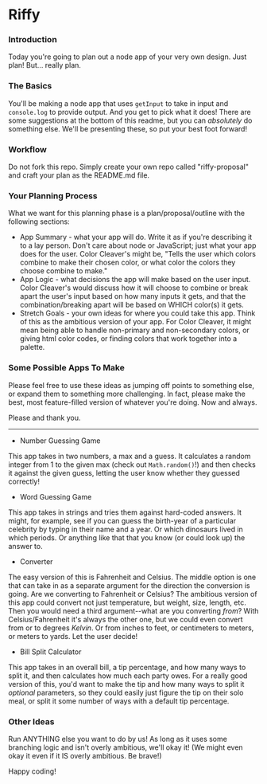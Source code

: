 # Riffy

### Introduction

Today you're going to plan out a node app of your very own design. Just plan! But... really plan.


### The Basics

You'll be making a node app that uses `getInput` to take in input and `console.log` to provide output. And you get to pick what it does! There are some suggestions at the bottom of this readme, but you can _absolutely_ do something else. We'll be presenting these, so put your best foot forward!


### Workflow

Do not fork this repo. Simply create your own repo called "riffy-proposal" and craft your plan as the README.md file.


### Your Planning Process

What we want for this planning phase is a plan/proposal/outline with the following sections:

* App Summary - what your app will do. Write it as if you're describing it to a lay person. Don't care about node or JavaScript; just what your app does for the user. Color Cleaver's might be, "Tells the user which colors combine to make their chosen color, or what color the colors they choose combine to make."
* App Logic - what decisions the app will make based on the user input. Color Cleaver's would discuss how it will choose to combine or break apart the user's input based on how many inputs it gets, and that the combination/breaking apart will be based on WHICH color(s) it gets.
* Stretch Goals - your own ideas for where you could take this app. Think of this as the ambitious version of your app. For Color Cleaver, it might mean being able to handle non-primary and non-secondary colors, or giving html color codes, or finding colors that work together into a palette.


### Some Possible Apps To Make

Please feel free to use these ideas as jumping off points to something else, or expand them to something more challenging. In fact, please make the best, most feature-filled version of whatever you're doing. Now and always.

Please and thank you.

---

* Number Guessing Game

This app takes in two numbers, a max and a guess. It calculates a random integer from 1 to the given max (check out `Math.random()`!) and then checks it against the given guess, letting the user know whether they guessed correctly!

* Word Guessing Game

This app takes in strings and tries them against hard-coded answers. It might, for example, see if you can guess the birth-year of a particular celebrity by typing in their name and a year. Or which dinosaurs lived in which periods. Or anything like that that you know (or could look up) the answer to.


* Converter

The easy version of this is Fahrenheit and Celsius. The middle option is one that can take in as a separate argument for the direction the conversion is going. Are we converting to Fahrenheit or Celsius? The ambitious version of this app could convert not just temperature, but weight, size, length, etc. Then you would need a third argument--what are you converting _from_? With Celsius/Fahrenheit it's always the other one, but we could even convert from or to degrees _Kelvin_. Or from inches to feet, or centimeters to meters, or meters
to yards. Let the user decide!


* Bill Split Calculator

This app takes in an overall bill, a tip percentage, and how many ways to split it, and then calculates how much each party owes. For a really good version of this, you'd want to make the tip and how many ways to split it _optional_ parameters, so they could easily just figure the tip on their solo meal, or split it some number of ways with a default tip percentage.


### Other Ideas

Run ANYTHING else you want to do by us! As long as it uses some branching logic and isn't overly ambitious, we'll okay it! (We might even okay it even if it IS overly ambitious. Be brave!)

Happy coding!
